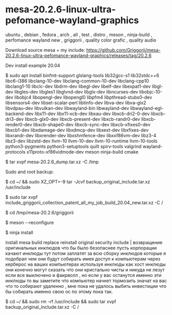 # mesa-20.2.6-linux-ultra-pefomance-wayland-graphics
ubuntu , debian , fedora , arch , all  , test  , distro , meson , ninja-build , perfomance wayland new , griggorii , quality color grafic , quality audio

Download source mesa + my include: https://github.com/Griggorii/mesa-20.2.6-linux-ultra-pefomance-wayland-graphics/releases/tag/20.2.6

Dev install example 20.04

$ sudo apt install binfmt-support glslang-tools lib32gcc-s1 lib32stdc++6 libc6-i386 libclang-10-dev libclang-common-10-dev libclang-cpp10 libclang1-10 libclc-dev libdrm-dev libegl-dev libelf-dev libexpat1-dev libgl-dev libgles-dev libgles1 libglvnd-dev libglx-dev libncurses-dev libobjc-10-dev libobjc4 libopengl-dev libopengl0 libpfm4 libpthread-stubs0-dev libsensors4-dev libset-scalar-perl libtinfo-dev libva-dev libva-glx2 libvdpau-dev libvulkan-dev libwayland-bin libwayland-dev libwayland-egl-backend-dev libx11-dev libx11-xcb-dev libxau-dev libxcb-dri2-0-dev libxcb-dri3-dev libxcb-glx0-dev libxcb-present-dev libxcb-randr0-dev libxcb-render0-dev libxcb-shape0-dev libxcb-sync-dev libxcb-xfixes0-dev libxcb1-dev libxdamage-dev libxdmcp-dev libxext-dev libxfixes-dev libxrandr-dev libxrender-dev libxshmfence-dev libxxf86vm-dev libz3-4 libz3-dev libzstd-dev llvm-10 llvm-10-dev llvm-10-runtime llvm-10-tools python3-pygments python3-setuptools quilt spirv-tools valgrind wayland-protocols x11proto-xf86vidmode-dev meson ninja-build cmake

$ tar xvpf mesa-20.2.6_dump.tar.xz -C /tmp

Sudo and root backup:

$ cd ~/ && sudo XZ_OPT=-9 tar -Jcvf backup_original_include.tar.xz /usr/include

$ sudo tar xvpf include_griggorii_collection_patent_all_my_job_build_20.04_new.tar.xz -C /

$ cd /tmp/mesa-20.2.6/griggorii

$ meson --reconfigure

$ ninja install

install mesa build replace reinstall original security include | возвращение оригинальных инклюдов что бы было безопаснее пусть корпорации качают инклюды тут потом заплатят за всю сборку инклюдов которые я подобрал чем они будут собирать имея доступ к компьютерам через керберос на ваших компьютерах используя инклюды как хост инклюды они конечно могут сказать что они кристально чисты и никуда не лезут если все выключено и фаирволл , но если у вас останутся именно эти инклюды то вы заметите что компьютер начнет тормозить значат на вас что то собирают удаленно , мне пока не удалось выбить инвестиции что бы собирать именно свою ос по этому пока так.  

$ cd ~/ && sudo rm -rf /usr/include && sudo tar xvpf backup_original_include.tar.xz -C /  




